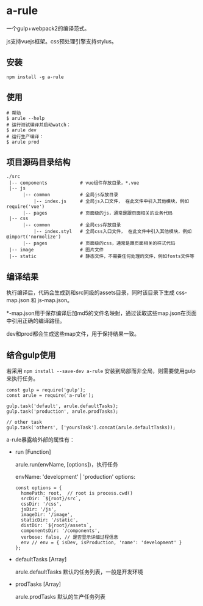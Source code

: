 # a-rule
一个gulp+webpack2的编译范式。

js支持vuejs框架。css预处理引擎支持stylus。

## 安装

```
npm install -g a-rule
```

## 使用

```
# 帮助
$ arule --help
# 运行测试编译并启动watch：
$ arule dev
# 运行生产编译：
$ arule prod
```

## 项目源码目录结构

```
./src
 |-- components            # vue组件存放目录，*.vue
 |-- js
      |-- common           # 全局js存放目录
          |-- index.js     # 全局js入口文件， 在此文件中引入其他模块，例如require('vue')
      |-- pages            # 页面级的js，通常是跟页面相关的业务代码
 |-- css
      |-- common           # 全局css存放目录
          |-- index.styl   # 全局css入口文件， 在此文件中引入其他模块，例如@import('normolize')
      |-- pages            # 页面级的css，通常是跟页面相关的样式代码
 |-- image                 # 图片文件
 |-- static                # 静态文件，不需要任何处理的文件，例如fonts文件等
```

## 编译结果

执行编译后，代码会生成到和src同级的assets目录，同时该目录下生成 css-map.json 和 js-map.json。

*-map.json用于保存编译后加md5的文件名映射，通过读取这些map.json在页面中引用正确的编译路径。

dev和prod都会生成这些map文件，用于保持结果一致。


## 结合gulp使用

若采用 `npm install --save-dev a-rule` 安装到局部而非全局，则需要使用gulp来执行任务。

```
const gulp = require('gulp');
const arule = require('a-rule');

gulp.task('default', arule.defaultTasks);
gulp.task('production', arule.prodTasks);

// other task
gulp.task('others', ['yoursTask'].concat(arule.defaultTasks));
```

a-rule暴露给外部的属性有：
* run [Function]

  arule.run(envName, [options])，执行任务

  envName: 'development' | 'production'
  options:
  ```
  const options = {
    homePath: root,  // root is process.cwd()
    srcDir: `${root}/src`,
    cssDir: '/css',
    jsDir: '/js',
    imageDir: '/image',
    staticDir: '/static',
    distDir: `${root}/assets`,
    componentsDir: '/components',
    verbose: false, // 是否显示详细过程信息
    env // env = { isDev, isProduction, 'name': 'development' }
  };
  ```

* defaultTasks [Array]

  arule.defaultTasks 默认的任务列表，一般是开发环境

* prodTasks [Array]

  arule.prodTasks 默认的生产任务列表

